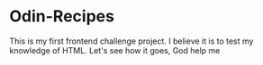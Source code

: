 # Odin-Recipes

This is my first frontend challenge project. I believe it is to test my knowledge of HTML. Let's see how it goes, God help me
